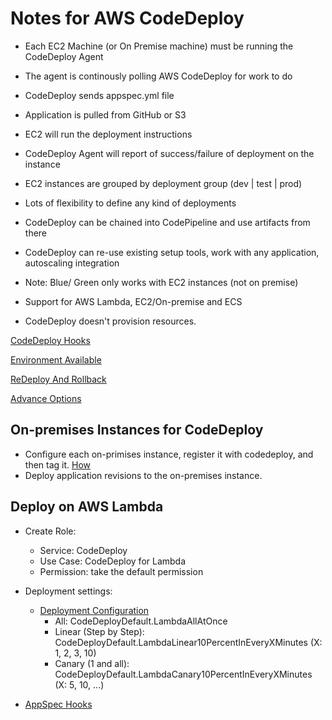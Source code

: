 # Notes for AWS CodeDeploy

- Each EC2 Machine (or On Premise machine) must be running the CodeDeploy Agent
- The agent is continously polling AWS CodeDeploy for work to do
- CodeDeploy sends appspec.yml file
- Application is pulled from GitHub or S3
- EC2 will run the deployment instructions
- CodeDeploy Agent will report of success/failure of deployment on the instance

- EC2 instances are grouped by deployment group (dev | test | prod)
- Lots of flexibility to define any kind of deployments
- CodeDeploy can be chained into CodePipeline and use artifacts from there
- CodeDeploy can re-use existing setup tools, work with any application, autoscaling integration
- Note: Blue/ Green only works with EC2 instances (not on premise)
- Support for AWS Lambda, EC2/On-premise and ECS
- CodeDeploy doesn't provision resources.

[CodeDeploy Hooks](https://docs.aws.amazon.com/codedeploy/latest/userguide/reference-appspec-file-structure-hooks.html)

[Environment Available](https://aws.amazon.com/blogs/devops/using-codedeploy-environment-variables/)

[ReDeploy And Rollback](https://docs.aws.amazon.com/codedeploy/latest/userguide/deployments-rollback-and-redeploy.html)

[Advance Options](https://docs.aws.amazon.com/codedeploy/latest/userguide/deployment-groups-configure-advanced-options.html)

## On-premises Instances for CodeDeploy

- Configure each on-primises instance, register it with codedeploy, and then tag it. [How](https://docs.aws.amazon.com/codedeploy/latest/userguide/on-premises-instances-register.html)
- Deploy application revisions to the on-premises instance.

## Deploy on AWS Lambda

- Create Role:
  - Service: CodeDeploy
  - Use Case: CodeDeploy for Lambda
  - Permission: take the default permission

- Deployment settings:
  - [Deployment Configuration](https://docs.aws.amazon.com/codedeploy/latest/userguide/deployment-configurations.html#deployment-configuration-lambda)
    - All: CodeDeployDefault.LambdaAllAtOnce
    - Linear (Step by Step): CodeDeployDefault.LambdaLinear10PercentInEveryXMinutes (X: 1, 2, 3, 10)
    - Canary (1 and all): CodeDeployDefault.LambdaCanary10PercentInEveryXMinutes (X: 5, 10, ...)

- [AppSpec Hooks](https://docs.aws.amazon.com/codedeploy/latest/userguide/reference-appspec-file-structure.html#lambda-appspec-structure)